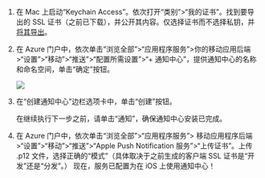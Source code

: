 

1.  在 Mac 上启动“Keychain Access”。依次打开“类别”>“我的证书”。找到要导出的 SSL 证书（之前已下载），并公开其内容。仅选择证书而不选择私钥，并[将其导出](https://support.apple.com/kb/PH20122?locale=en_US)。

2. 在 Azure 门户中，依次单击“浏览全部”>“应用程序服务”>你的移动应用后端 >“设置”>“移动”>“推送”>“配置所需设置”>“+ 通知中心”，提供通知中心的名称和命名空间，单击“确定”按钮。

  	![][1]

3. 在“创建通知中心”边栏选项卡中，单击“创建”按钮。
     
    在继续执行下一步之前，请单击“通知”，确保通知中心安装已完成。

4. 在 Azure 门户中，依次单击“浏览全部”>“应用程序服务”> 移动应用程序后端 >“设置”>“移动”>“推送”>“Apple Push Notification 服务”>“上传证书”。上传 .p12 文件，选择正确的“模式”（具体取决于之前生成的客户端 SSL 证书是“开发”还是“分发”。） 现在，服务已配置为在 iOS 上使用通知中心！

[1]: ./media/app-service-mobile-apns-configure-push/mobile-push-notification-hub.png

<!---HONumber=Mooncake_0919_2016-->